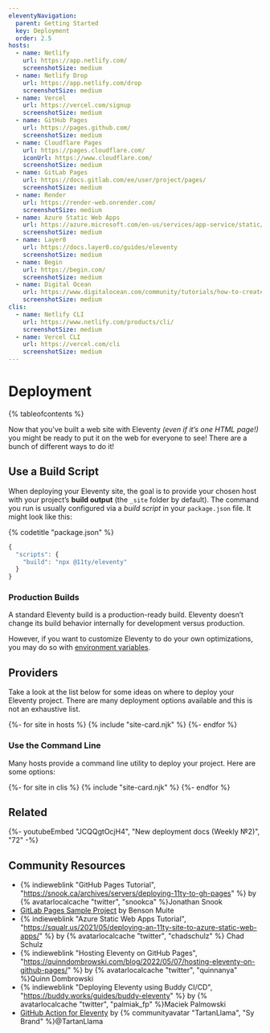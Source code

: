 ```yaml
---
eleventyNavigation:
  parent: Getting Started
  key: Deployment
  order: 2.5
hosts:
  - name: Netlify
    url: https://app.netlify.com/
    screenshotSize: medium
  - name: Netlify Drop
    url: https://app.netlify.com/drop
    screenshotSize: medium
  - name: Vercel
    url: https://vercel.com/signup
    screenshotSize: medium
  - name: GitHub Pages
    url: https://pages.github.com/
    screenshotSize: medium
  - name: Cloudflare Pages
    url: https://pages.cloudflare.com/
    iconUrl: https://www.cloudflare.com/
    screenshotSize: medium
  - name: GitLab Pages
    url: https://docs.gitlab.com/ee/user/project/pages/
    screenshotSize: medium
  - name: Render
    url: https://render-web.onrender.com/
    screenshotSize: medium
  - name: Azure Static Web Apps
    url: https://azure.microsoft.com/en-us/services/app-service/static/
    screenshotSize: medium
  - name: Layer0
    url: https://docs.layer0.co/guides/eleventy
    screenshotSize: medium
  - name: Begin
    url: https://begin.com/
    screenshotSize: medium
  - name: Digital Ocean
    url: https://www.digitalocean.com/community/tutorials/how-to-create-and-deploy-your-first-eleventy-website
    screenshotSize: medium
clis:
  - name: Netlify CLI
    url: https://www.netlify.com/products/cli/
    screenshotSize: medium
  - name: Vercel CLI
    url: https://vercel.com/cli
    screenshotSize: medium
---
```

# Deployment

{% tableofcontents %}

Now that you’ve built a web site with Eleventy _(even if it’s one HTML page!)_ you might be ready to put it on the web for everyone to see! There are a bunch of different ways to do it!

## Use a Build Script

When deploying your Eleventy site, the goal is to provide your chosen host with your project’s **build output** (the `_site` folder by default). The command you run is usually configured via a _build script_ in your `package.json` file. It might look like this:

{% codetitle "package.json" %}

```js
{
  "scripts": {
    "build": "npx @11ty/eleventy"
  }
}
```

### Production Builds

A standard Eleventy build is a production-ready build. Eleventy doesn’t change its build behavior internally for development versus production.

However, if you want to customize Eleventy to do your own optimizations, you may do so with [environment variables](/docs/environment-vars/).

## Providers

Take a look at the list below for some ideas on where to deploy your Eleventy project. There are many deployment options available and this is not an exhaustive list.

<div class="sites-vert sites-vert--lg">
  <div class="lo-grid" style="--lo-margin-v: 5em;">
{%- for site in hosts %}
{% include "site-card.njk" %}
{%- endfor %}
  </div>
</div>

### Use the Command Line

Many hosts provide a command line utility to deploy your project. Here are some options:

<div class="sites-vert sites-vert--lg">
  <div class="lo-grid" style="--lo-margin-v: 5em;">
{%- for site in clis %}
{% include "site-card.njk" %}
{%- endfor %}
  </div>
</div>

## Related

<div class="youtube-related">
  {%- youtubeEmbed "JCQQgtOcjH4", "New deployment docs (Weekly №2)", "72" -%}
</div>

## Community Resources

- {% indieweblink "GitHub Pages Tutorial", "https://snook.ca/archives/servers/deploying-11ty-to-gh-pages" %} by {% avatarlocalcache "twitter", "snookca" %}Jonathan Snook
- [GitLab Pages Sample Project](https://gitlab.com/bkmgit/11ty) by Benson Muite
- {% indieweblink "Azure Static Web Apps Tutorial", "https://squalr.us/2021/05/deploying-an-11ty-site-to-azure-static-web-apps/" %} by {% avatarlocalcache "twitter", "chadschulz" %} Chad Schulz
- {% indieweblink "Hosting Eleventy on GitHub Pages", "https://quinndombrowski.com/blog/2022/05/07/hosting-eleventy-on-github-pages/" %} by {% avatarlocalcache "twitter", "quinnanya" %}Quinn Dombrowski
- {% indieweblink "Deploying Eleventy using Buddy CI/CD", "https://buddy.works/guides/buddy-eleventy" %} by {% avatarlocalcache "twitter", "palmiak_fp" %}Maciek Palmowski
- [GitHub Action for Eleventy](https://github.com/marketplace/actions/eleventy-action) by {% communityavatar "TartanLlama", "Sy Brand" %}@TartanLlama